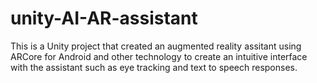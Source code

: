 # unity-AI-AR-assistant
This is a Unity project that created an augmented reality assitant using ARCore for Android and other technology to create an intuitive interface with the assistant such as eye tracking and text to speech responses.
